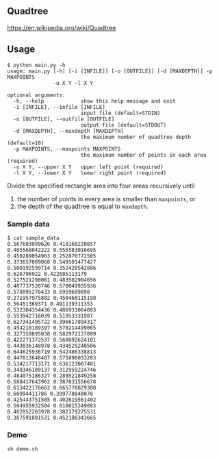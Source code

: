 ## Quadtree
https://en.wikipedia.org/wiki/Quadtree

## Usage


```
$ python main.py -h
usage: main.py [-h] [-i [INFILE]] [-o [OUTFILE]] [-d [MAXDEPTH]] -p MAXPOINTS
               -u X Y -l X Y

optional arguments:
  -h, --help            show this help message and exit
  -i [INFILE], --infile [INFILE]
                        input file (default=STDIN)
  -o [OUTFILE], --outfile [OUTFILE]
                        output file (default=STDOUT)
  -d [MAXDEPTH], --maxdepth [MAXDEPTH]
                        the maximum number of quadtree depth (default=10)
  -p MAXPOINTS, --maxpoints MAXPOINTS
                        the maximum number of points in each area (required)
  -u X Y, --upper X Y   upper left point (required)
  -l X Y, --lower X Y   loewr right point (required)
```

Divide the specified rectangle area into four areas recursively until

1. the number of points in every area is smaller than `maxpoints`, or
2. the depth of the quadtree is equal to `maxdepth`.

### Sample data

```
$ cat sample_data
0.567603099626 0.410160220857
0.405568042222 0.555583016695
0.450289054963 0.252870772505
0.373657009068 0.549501477427
0.500192599714 0.352420542886
0.626796922 0.422685113179
0.527521290061 0.483502904656
0.407737520746 0.570049935936
0.578095278433 0.6959689898
0.271957975882 0.450460115198
0.56451369371 0.491139311353
0.532304354436 0.486931064003
0.553942716039 0.51953331907
0.627341495722 0.396617894317
0.454210189397 0.570214499065
0.327359895038 0.582972137899
0.422271372537 0.560892624101
0.443036148978 0.434529240506
0.644625936719 0.542486338813
0.447813648487 0.575896033203
0.534217713171 0.636123087401
0.348346109137 0.312959224746
0.484075186327 0.289521849258
0.588417643962 0.387831556678
0.613422176662 0.665770829308
0.60994411786 0.399778040078
0.425443751505 0.402619561402
0.504955932504 0.610015349003
0.402852203978 0.382379275531
0.387591801531 0.452180343665
```

### Demo

```
sh demo.sh
```
